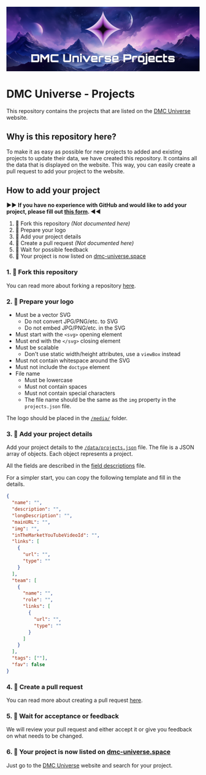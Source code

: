 ![](./Projects_GitHub_Banner.png)

# DMC Universe - Projects

This repository contains the projects that are listed on the [DMC Universe](https://www.dmc-universe.space) website.

## Why is this repository here?

To make it as easy as possible for new projects to added and existing projects to update their data, we have created this repository. It contains all the data that is displayed on the website. This way, you can easily create a pull request to add your project to the website.

## How to add your project

**▶▶ If you have no experience with GitHub and would like to add your project, please fill out [this form](https://ntgr0y6lisg.typeform.com/to/pM7fRos6). ◀◀**

1. 🔱 Fork this repository _(Not documented here)_
2. 👾 Prepare your logo
3. 📝 Add your project details
4. 🔄 Create a pull request _(Not documented here)_
5. 🚦 Wait for possible feedback
6. 🎉 Your project is now listed on [dmc-universe.space](https://www.dmc-universe.space/)

### 1. 🔱 Fork this repository

You can read more about forking a repository [here](https://docs.github.com/en/get-started/quickstart/fork-a-repo).

### 2. 👾 Prepare your logo

- Must be a vector SVG
  - Do not convert JPG/PNG/etc. to SVG
  - Do not embed JPG/PNG/etc. in the SVG
- Must start with the `<svg>` opening element
- Must end with the `</svg>` closing element
- Must be scalable
  - Don't use static width/height attributes, use a `viewBox` instead
- Must not contain whitespace around the SVG
- Must not include the `doctype` element
- File name
  - Must be lowercase
  - Must not contain spaces
  - Must not contain special characters
  - The file name should be the same as the `img` property in the `projects.json` file.

The logo should be placed in the [`/media/`](https://github.com/0ptim/dmc-universe-projects/tree/1ac49ea6b43160c3dd12ea4b742105fcd92bf8d4/media) folder.

### 3. 📝 Add your project details

Add your project details to the [`/data/projects.json`](https://github.com/0ptim/dmc-universe-projects/blob/56c9a4d08e3c46bbc6fbb2055de740a684bf4c8d/data/projects.json) file. The file is a JSON array of objects. Each object represents a project.

All the fields are described in the [field descriptions](./field_descriptions.md) file.

For a simpler start, you can copy the following template and fill in the details.

```json
{
  "name": "",
  "description": "",
  "longDescription": "",
  "mainURL": "",
  "img": "",
  "inTheMarketYouTubeVideoId": "",
  "links": [
    {
      "url": "",
      "type": ""
    }
  ],
  "team": [
    {
      "name": "",
      "role": "",
      "links": [
        {
          "url": "",
          "type": ""
        }
      ]
    }
  ],
  "tags": [""],
  "fav": false
}
```

### 4. 🔄 Create a pull request

You can read more about creating a pull request [here](https://docs.github.com/en/pull-requests/collaborating-with-pull-requests/proposing-changes-to-your-work-with-pull-requests/about-pull-requests).

### 5. 🚦 Wait for acceptance or feedback

We will review your pull request and either accept it or give you feedback on what needs to be changed.

### 6. 🎉 Your project is now listed on [dmc-universe.space](https://www.dmc-universe.space/)

Just go to the [DMC Universe](https://www.dmc-universe.space/) website and search for your project.
